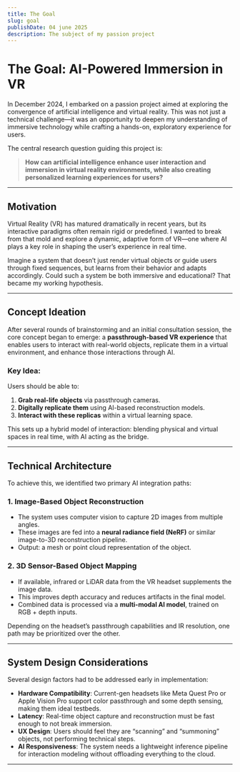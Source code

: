 ```yaml
---
title: The Goal
slug: goal
publishDate: 04 june 2025
description: The subject of my passion project
---
```


# The Goal: AI-Powered Immersion in VR

In December 2024, I embarked on a passion project aimed at exploring the convergence of artificial intelligence and virtual reality. This was not just a technical challenge—it was an opportunity to deepen my understanding of immersive technology while crafting a hands-on, exploratory experience for users.

The central research question guiding this project is:

> **How can artificial intelligence enhance user interaction and immersion in virtual reality environments, while also creating personalized learning experiences for users?**

---

## Motivation

Virtual Reality (VR) has matured dramatically in recent years, but its interactive paradigms often remain rigid or predefined. I wanted to break from that mold and explore a dynamic, adaptive form of VR—one where AI plays a key role in shaping the user’s experience in real time.

Imagine a system that doesn’t just render virtual objects or guide users through fixed sequences, but learns from their behavior and adapts accordingly. Could such a system be both immersive and educational? That became my working hypothesis.

---

## Concept Ideation

After several rounds of brainstorming and an initial consultation session, the core concept began to emerge: a **passthrough-based VR experience** that enables users to interact with real-world objects, replicate them in a virtual environment, and enhance those interactions through AI.

### Key Idea:
Users should be able to:
1. **Grab real-life objects** via passthrough cameras.
2. **Digitally replicate them** using AI-based reconstruction models.
3. **Interact with these replicas** within a virtual learning space.

This sets up a hybrid model of interaction: blending physical and virtual spaces in real time, with AI acting as the bridge.

---

## Technical Architecture

To achieve this, we identified two primary AI integration paths:

### 1. **Image-Based Object Reconstruction**
- The system uses computer vision to capture 2D images from multiple angles.
- These images are fed into a **neural radiance field (NeRF)** or similar image-to-3D reconstruction pipeline.
- Output: a mesh or point cloud representation of the object.

### 2. **3D Sensor-Based Object Mapping**
- If available, infrared or LiDAR data from the VR headset supplements the image data.
- This improves depth accuracy and reduces artifacts in the final model.
- Combined data is processed via a **multi-modal AI model**, trained on RGB + depth inputs.

Depending on the headset’s passthrough capabilities and IR resolution, one path may be prioritized over the other.

---

## System Design Considerations

Several design factors had to be addressed early in implementation:

- **Hardware Compatibility**: Current-gen headsets like Meta Quest Pro or Apple Vision Pro support color passthrough and some depth sensing, making them ideal testbeds.
- **Latency**: Real-time object capture and reconstruction must be fast enough to not break immersion.
- **UX Design**: Users should feel they are “scanning” and “summoning” objects, not performing technical steps.
- **AI Responsiveness**: The system needs a lightweight inference pipeline for interaction modeling without offloading everything to the cloud.

---
